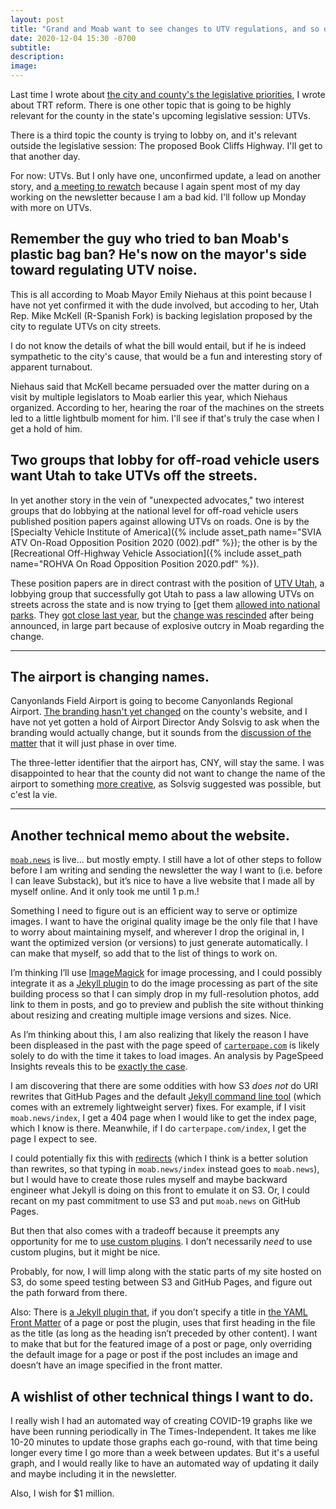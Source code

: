 ```yaml
---
layout: post
title: "Grand and Moab want to see changes to UTV regulations, and so do some other surprise advocates"
date: 2020-12-04 15:30 -0700
subtitle: 
description: 
image: 
---
```



Last time I wrote about [the city and county's the legislative priorities](https://substack.moab.news/p/covid-19-is-overwhelming-our-contact-tracing-the), I wrote about TRT reform. There is one other topic that is going to be highly relevant for the county in the state's upcoming legislative session: UTVs.

There is a third topic the county is trying to lobby on, and it's relevant outside the legislative session: The proposed Book Cliffs Highway. I'll get to that another day.

For now: UTVs. But I only have one, unconfirmed update, a lead on another story, and [a meeting to rewatch][start of UTV discussion] because I again spent most of my day working on the newsletter because I am a bad kid. I'll follow up Monday with more on UTVs.

## Remember the guy who tried to ban Moab's plastic bag ban? He's now on the mayor's side toward regulating UTV noise.

This is all according to Moab Mayor Emily Niehaus at this point because I have not yet confirmed it with the dude involved, but accoding to her, Utah Rep. Mike McKell (R-Spanish Fork) is backing legislation proposed by the city to regulate UTVs on city streets.

I do not know the details of what the bill would entail, but if he is indeed sympathetic to the city's cause, that would be a fun and interesting story of apparent turnabout.

Niehaus said that McKell became persuaded over the matter during on a visit by multiple legislators to Moab earlier this year, which Niehaus organized. According to her, hearing the roar of the machines on the streets led to a little lightbulb moment for him. I'll see if that's truly the case when I get a hold of him.

## Two groups that lobby for off-road vehicle users want Utah to take UTVs off the streets.

In yet another story in the vein of "unexpected advocates," two interest groups that do lobbying at the national level for off-road vehicle users published position papers against allowing UTVs on roads. One is by the [Specialty Vehicle Institute of America]({% include asset_path name="SVIA ATV On-Road Opposition Position 2020 (002).pdf" %}); the other is by the [Recreational Off-Highway Vehicle Association]({% include asset_path name="ROHVA On Road Opposition Position 2020.pdf" %}).

These position papers are in direct contrast with the position of [UTV Utah](https://www.utvutah.com), a lobbying group that successfully got Utah to pass a law allowing UTVs on streets across the state and is now trying to [get them [allowed into national parks](https://www.utvutah.com/read-our-letter-to-secretary-bernhardt/). They [got close last year](https://www.sltrib.com/news/environment/2019/09/28/feds-open-utahs-national/), but the [change was rescinded](https://www.sltrib.com/news/environment/2019/10/25/feds-shift-gears-now-say/) after being announced, in large part because of explosive outcry in Moab regarding the change.

--------

## The airport is changing names.

Canyonlands Field Airport is going to become Canyonlands Regional Airport. [The branding hasn't yet changed](https://www.grandcountyutah.net/263/Airport) on the county's website, and I have not yet gotten a hold of Airport Director Andy Solsvig to ask when the branding would actually change, but it sounds from the [discussion of the matter](https://youtu.be/JYtp7s1wIeI?t=14034) that it will just phase in over time.

The three-letter identifier that the airport has, CNY, will stay the same. I was disappointed to hear that the county did not want to change the name of the airport to something [more creative](https://www.gcr1.com/5010ReportRouter/48U.pdf), as Solsvig suggested was possible, but c'est la vie.

--------------------

## Another technical memo about the website.

[`moab.news`](https://moab.news/) is live… but mostly empty. I still have a lot of other steps to follow before I am writing and sending the newsletter the way I want to (i.e. before I can leave Substack), but it’s nice to have a live website that I made all by myself online. And it only took me until 1 p.m.!

Something I need to figure out is an efficient way to serve or optimize images. I want to have the original quality image be the only file that I have to worry about maintaining myself, and wherever I drop the original in, I want the optimized version (or versions) to just generate automatically. I can make that myself, so add that to the list of things to work on.

I’m thinking I’ll use [ImageMagick](https://imagemagick.org/) for image processing, and I could possibly integrate it as a [Jekyll plugin](https://jekyllrb.com/docs/plugins/) to do the image processing as part of the site building process so that I can simply drop in my full-resolution photos, add link to them in posts, and go to preview and publish the site without thinking about resizing and creating multiple image versions and sizes. Nice.

As I’m thinking about this, I am also realizing that likely the reason I have been displeased in the past with the page speed of [`carterpape.com`](https://carterpape.com/) is likely solely to do with the time it takes to load images. An analysis by PageSpeed Insights reveals this to be [exactly the case](https://developers.google.com/speed/pagespeed/insights/?url=http://carterpape.com&tab=mobile).

I am discovering that there are some oddities with how S3 _does not_ do URI rewrites that GitHub Pages and the default [Jekyll command line tool](https://jekyllrb.com/docs/usage/) (which comes with an extremely lightweight server) fixes. For example, if I visit `moab.news/index`, I get a 404 page when I would like to get the index page, which I know is there. Meanwhile, if I do `carterpape.com/index`, I get the page I expect to see.

I could potentially fix this with [redirects](https://docs.aws.amazon.com/AmazonS3/latest/dev/how-to-page-redirect.html) (which I think is a better solution than rewrites, so that typing in `moab.news/index` instead goes to `moab.news`), but I would have to create those rules myself and maybe backward engineer what Jekyll is doing on this front to emulate it on S3. Or, I could recant on my past commitment to use S3 and put `moab.news` on GitHub Pages.

But then that also comes with a tradeoff because it preempts any opportunity for me to [use custom plugins](https://docs.github.com/en/free-pro-team@latest/github/working-with-github-pages/about-github-pages-and-jekyll#plugins). I don’t necessarily _need_ to use custom plugins, but it might be nice.

Probably, for now, I will limp along with the static parts of my site hosted on S3, do some speed testing between S3 and GitHub Pages, and figure out the path forward from there.

Also: There is [a Jekyll plugin that](https://github.com/benbalter/jekyll-titles-from-headings), if you don’t specify a title in [the YAML Front Matter](https://jekyllrb.com/docs/front-matter/) of a page or post the plugin, uses that first heading in the file as the title (as long as the heading isn’t preceded by other content). I want to make that but for the featured image of a post or page, only overriding the default image for a page or post if the post includes an image and doesn’t have an image specified in the front matter.

## A wishlist of other technical things I want to do.

I really wish I had an automated way of creating COVID-19 graphs like we have been running periodically in The Times-Independent. It takes me like 10-20 minutes to update those graphs each go-round, with that time being longer every time I go more than a week between updates. But it's a useful graph, and I would really like to have an automated way of updating it daily and maybe including it in the newsletter.

Also, I wish for $1 million.



[^utv-discussion-note]: Note to self: Here is the link to the discussion of [UTV regulations][start of UTV discussion] at the county's Nov. 16 meeting to discuss legislative priorities.

[start of UTV discussion]: https://youtu.be/iWybdkhq-Tw?t=2280
